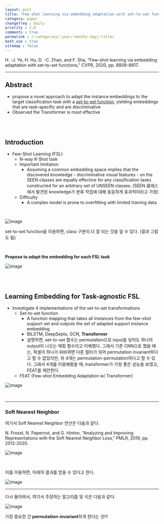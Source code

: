 ```yaml
---
layout: post
title: "Few-shot learning via embedding adaptation with set-to-set functions"
category: paper
changefreq : daily
priority : 1.0
comments : true
permalink : /:categories/:year/:month/:day/:title/
math_use : true
sitemap : false
---
```


H. -J. Ye, H. Hu, D. -C. Zhan, and F. Sha, "Few-shot learning via embedding adaptation with set-to-set functions," CVPR, 2020, pp. 8808-8817.

----

## Abstract

- propose a novel approach to adapt the instance embeddings to the target classification task with a <u>set-to-set function</u>, yielding embeddings that are task-specific and are discriminative
- Observed the Transformer is most effective

<br>

<br>

## Introduction

- Few-Shot Learning (FSL)
  - N-way K-Shot task
  - Important limitation
    - Assuming a common embedding space implies that the discovered knowledge - discriminative visual features - on the SEEN classes are equally effective for any classification tasks constructed for an arbitrary set of UNSEEN classes. (SEEN 클래스에서 발견된 knowledge가 분류 작업에 대해 동등하게 효과적이라고 가정)
  - Difficulty
    - A complex model is prone to overfitting with limited training data

<br>

![image](https://user-images.githubusercontent.com/85778937/126863604-e28d8697-741c-49d6-b6ea-e4602d66443b.png)

set-to-set function을 이용하면, class 구분이 더 잘 되는 것을 알 수 있다. (결과 그림도 됨)

<br>

**Propose to adapt the embedding for each FSL task**

![image](https://user-images.githubusercontent.com/85778937/126863661-6d24d5f2-cf18-4499-9a32-2cbed189a2d0.png)

<br>

<br>

## Learning Embedding for Task-agnostic FSL

- Investigate 4 implementations of the set-to-set transformations
  - Set-to-set function
    - A function mapping that takes all instances from the few-shot support set and outputs the set of adapted support instance embedding
    - BILSTM, DeepSepts, GCN, **Transformer**
    - 설명하면, set-to-set 함수는 permutation으로 input을 넣어도 하나의 output이 나오는 매핑 함수라고 이해했다. 그래서 기존 CNN으로 했을 때는, 픽셀이 하나가 뒤바뀌면 다른 필터가 되어 permutation invariant하다고 할 수 없었지만, 위 4개는 permutation-permutation하다고 할 수 있다. 그래서 4개를 이용해봤을 때, transformer가 가장 좋은 성능을 보였고, FEAT를 제안한다.
  - FEAT (Few-shot Embedding Adaptation w/ Transformer)

![image](https://user-images.githubusercontent.com/85778937/126863896-21c78a76-79e4-4abe-839e-05d8cb6e0c0c.png)

<br>

---

### Soft Nearest Neighbor

여기서 Soft Nearest Neighbor 연산은 다음과 같다.

N. Frosst, N. Papernot, and G. Hinton, “Analyzing and Improving Representations with the Soft Nearest Neighbor Loss,” PMLR, 2019, pp. 2012-2020.

![image](https://user-images.githubusercontent.com/85778937/126863978-3e742928-c810-43d0-b7f5-97d0eb679641.png)

<br>

이를 이용하면, 아래의 결과를 얻을 수 있다고 한다.

![image](https://user-images.githubusercontent.com/85778937/126863988-d4fc89e2-6e26-497a-b68a-07c205b514ff.png)

---

다시 돌아와서, 여기서 주장하는 알고리즘 및 식은 다음과 같다.

 ![image](https://user-images.githubusercontent.com/85778937/126864020-df20ed7a-f7b1-4aa6-b3ae-045c02233ff7.png)

가장 중요한 건 **permutation-invariant**하게 한다는 것!!!
